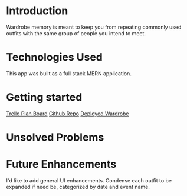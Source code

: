 # Introduction

Wardrobe memory is meant to keep you from repeating commonly used outfits with the same group of people you intend to meet.

# Technologies Used

This app was built as a full stack MERN application.

# Getting started

[Trello Plan Board](https://trello.com/b/ma7tJmCG/mern-stack-project)
[Github Repo](https://github.com/nd1391/capstone-project.git)
[Deployed Wardrobe](https://capstone-wardrobe.onrender.com)

# Unsolved Problems

# Future Enhancements

I'd like to add general UI enhancements. Condense each outfit to be expanded if need be, categorized by date and event name.
